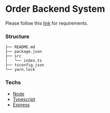 # Order Backend System

Please follow this [link](https://dwarves.notion.site/Backend-API-assignment-674e861f88e44276b4d8847b8a70ce0b) for requirements.

### Structure

```
├── README.md
├── package.json
├── src
│   └── index.ts
├── tsconfig.json
└── yarn.lock
```

### Techs

- [Node](https://nodejs.org/)
- [Typescript](https://www.typescriptlang.org/)
- [Express](https://expressjs.com/)
